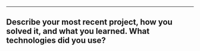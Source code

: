 
-----
Describe your most recent project, how you solved it, and what you learned. What technologies did you use?
-----
